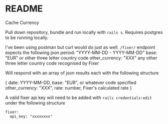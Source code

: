 # README

Cache Currency

Pull down repository, bundle and run locally with `rails s`. Requires postgres to be running locally.

I've been using postman but curl would do just as well. 
`/fixer/` endpoint expects the following json
period: "YYYY-MM-DD - YYYY-MM-DD"
base: "EUR" or other three letter country code
other_currency: "XXX" any other three letter country code recognised by Fixer

Will respond with an array of json results each with the following structure

  {
    date: YYYY-MM-DD,
    base: "EUR", or whatever code specified
    other_currency: "XXX",
    rate: number, Fixer's calculated rate
  }

A valid fixer api key will need to be added with `rails credentials:edit` under the following structure

```
fixer:
  api_key: "xxxxxxxx"



